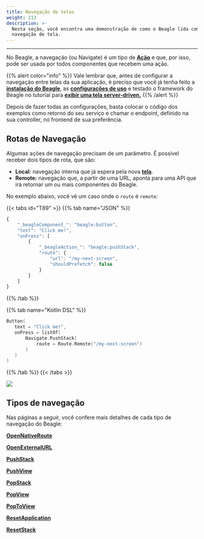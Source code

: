 ```yaml
---
title: Navegação de telas
weight: 213
description: >-
  Nesta seção, você encontra uma demonstração de como o Beagle lida com
  navegação de tela.
---
```


---

No Beagle, a navegação \(ou Navigate\) é um tipo de [**Ação**](/pt/docs/api/ações) e que, por isso, pode ser usada por todos componentes que recebem uma ação. 

{{% alert color="info" %}}
Vale lembrar que, antes de configurar a navegação entre telas da sua aplicação, é preciso que você já tenha feito a [**instalação do Beagle**](/pt/docs/primeiros-passos/instalando-o-beagle/), as [**configurações de uso**](/pt/docs/primeiros-passos/usando-o-beagle/) e testado o framework do Beagle no tutorial para [**exibir uma tela server-driven.**](/pt/docs/tutoriais/exibindo-uma-tela) 
{{% /alert %}}

Depois de fazer todas as configurações, basta colocar o código dos exemplos como retorno do seu serviço e chamar o endpoint, definido na sua controller, no frontend de sua preferência.

## Rotas de Navegação

Algumas ações de navegação precisam de um parâmetro. É possível receber dois tipos de rota, que são:

* **Local:** navegação interna que já espera pela nova [**tela**](/pt/docs/api/screen/). 
* **Remote:**  navegação que, a partir de uma URL, aponta para uma API que irá retornar um ou mais componentes do Beagle. 

No exemplo abaixo, você vê um caso onde o `route` é `remote`:

{{< tabs id="T89" >}}
{{% tab name="JSON" %}}
```javascript
{
    "_beagleComponent_": "beagle:button",
    "text": "Click me!",
    "onPress": [
        {
            "_beagleAction_": "beagle:pushStack",
            "route": {
                "url": "/my-next-screen",
                "shouldPrefetch": false
            }
        }
    ]
}
```
{{% /tab %}}

{{% tab name="Kotlin DSL" %}}
```kotlin
Button(
   text = "Click me!",
   onPress = listOf(
       Navigate.PushStack(
           route = Route.Remote("/my-next-screen")
       )
   )
)
```
{{% /tab %}}
{{< /tabs >}}

![](/navigate-remote.gif)



## Tipos de navegação

Nas páginas a seguir, você confere mais detalhes de cada tipo de navegação do Beagle:

[**OpenNativeRoute**](/pt/docs/api/ações/navigate/opennativeroute)

[**OpenExternalURL**](/pt/docs/api/ações/navigate/openexternalurl)

[**PushStack**](/pt/docs/api/ações/navigate/pushstack)

[**PushView**](/pt/docs/api/ações/navigate/pushview)

[**PopStack**](/pt/docs/api/ações/navigate/popstack)

[**PopView**](/pt/docs/api/ações/navigate/popview)

[**PopToView**](/pt/docs/api/ações/navigate/poptoview)

[**ResetApplication**](/pt/docs/api/ações/navigate/resetapplication)

[**ResetStack**](/pt/docs/api/ações/navigate/resetstack)
